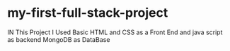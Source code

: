 # my-first-full-stack-project
IN This Project I Used Basic HTML and CSS as a Front End and java script as backend MongoDB as DataBase
